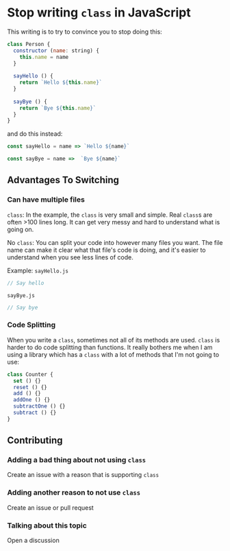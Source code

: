 # Stop writing `class` in JavaScript
This writing is to try to convince you to stop doing this:
```js
class Person {
  constructor (name: string) {
    this.name = name  
  }
  
  sayHello () {
    return `Hello ${this.name}`
  }
  
  sayBye () {
    return `Bye ${this.name}`
  }
}
```
and do this instead:
```js
const sayHello = name => `Hello ${name}`

const sayBye = name =>  `Bye ${name}`
```

## Advantages To Switching
### Can have multiple files
`class`: In the example, the `class` is very small and simple. Real `class`s are often >100 lines long. It can get very messy and hard to understand what is going on.

No `class`: You can split your code into however many files you want. The file name can make it clear what that file's code is doing, and it's easier to understand when you see less lines of code.

Example:
`sayHello.js`
```js
// Say hello
```

`sayBye.js`
```js
// Say bye
```

### Code Splitting
When you write a `class`, sometimes not all of its methods are used. `class` is harder to do code splitting than functions. It really bothers me when I am using a library which has a `class` with a lot of methods that I'm not going to use:
```js
class Counter {
  set () {}
  reset () {}
  add () {}
  addOne () {}
  subtractOne () {}
  subtract () {}
}
```

## Contributing
### Adding a bad thing about not using `class`
Create an issue with a reason that is supporting `class`

### Adding another reason to not use `class`
Create an issue or pull request

### Talking about this topic
Open a discussion
